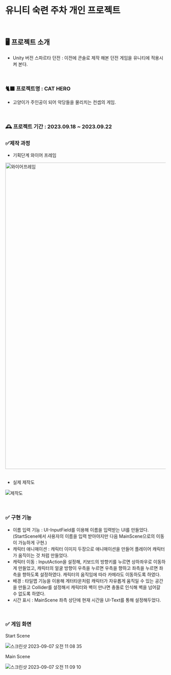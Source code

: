 # 유니티 숙련 주차 개인 프로젝트

<br>

## 🖥 프로젝트 소개 
- Unity 버전 스파르타 던전 : 이전에 콘솔로 제작 해본 던전 게임을 유니티에 적용시켜 본다.
<br>


### 🐈‍⬛ **프로젝트명** : CAT HERO
- 고양이가 주인공이 되어 악당들을 물리치는 컨셉의 게임.
<br>

### 🕰 **프로젝트 기간** : 2023.09.18 ~ 2023.09.22


### ✅제작 과정
- 기획단계 와이어 프레임
<img width="960" alt="와이어프레임" src="https://github.com/HamYoungjoo/Unity_Project_Chapter3-2/assets/141566906/88aab54d-0988-49c6-aac8-f89869413c64">

<br>
<br>

- 실제 제작도 

![제작도](https://github.com/HamYoungjoo/Unity_Project_Chapter3-2/assets/141566906/7b6a3a54-1432-4dc9-ad7e-e66474171ae0)


<br>

### ✅ 구현 기능
- 이름 입력 기능 : UI-InputField를 이용해 이름을 입력받는 UI를 만들었다. (StartScene에서 사용자의 이름을 입력 받아야지만 다음 MainScene으로의 이동이 가능하게 구현.)
- 캐릭터 애니매이션 : 캐릭터 이미지 두장으로 애니매이션을 만들어 플레이어 캐릭터가 움직이는 것 처럼 만들었다.
- 캐릭터 이동 : InputAction을 설정해, 키보드의 방향키를 누르면 상하좌우로 이동하게 만들었고, 캐릭터의 얼굴 방향이 우측을 누르면 우측을 향하고 좌측을 누르면 좌측을 향하도록 설정하였다. 캐릭터의 움직임에 따라 카메라도 이동하도록 하였다. 
- 배경 : 타일맵 기능을 이용해 게터타운처럼 캐릭터가 자유롭게 움직일 수 있는 공간을 만들고 Collider를 설정해서 캐릭터와 벽이 만나면 충돌로 인식해 벽을 넘어갈 수 없도록 하였다.
- 시간 표시 : MainScene 좌측 상단에 현재 시간을 UI-Text를 통해 설정해두었다.

<br>

### ✅ 게임 화면 
Start Scene 

![스크린샷 2023-09-07 오전 11 08 35](https://github.com/HamYoungjoo/Unity_week1_project/assets/141566906/189bc0d9-68b0-40cc-9200-fadcfbfd0e2e)

Main Scene

![스크린샷 2023-09-07 오전 11 09 10](https://github.com/HamYoungjoo/Unity_week1_project/assets/141566906/a59ca638-b665-44aa-82fa-6d1671018198)

